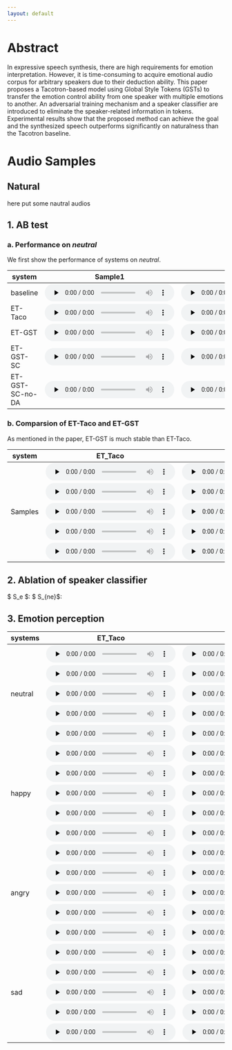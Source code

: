 ```yaml
---
layout: default
---
```


<!-- <h1 align='center'><font size='10'> Emotion Transfer Based on Global Style Tokens and Adversarial Training </font></h1>

<center>Pengfei Wu, Junjie Pan, Junhui Zhang, Chenchang Xu, Lin Wu, Xiang Yin, Zejun Ma</center>
 -->
# Abstract

In expressive speech synthesis, there are high requirements for emotion interpretation. However, it is time-consuming to acquire emotional audio corpus for arbitrary speakers due to their deduction ability. This paper proposes a Tacotron-based model using Global Style Tokens (GSTs) to transfer the emotion control ability from one speaker with multiple emotions to another. An adversarial training mechanism and a speaker classifier are introduced to eliminate the speaker-related information in tokens. Experimental results show that the proposed method can achieve the goal and the synthesized speech outperforms significantly on naturalness than the Tacotron baseline.        


# Audio Samples

## Natural 

here put some nautral audios

## 1. AB test
### a. Performance on *neutral*
We first show the performance of systems on *neutral*. 

| system| Sample1 | Sample2|
| --- | --- | --- |
| baseline | <audio id="audio" controls="" preload="none" style="height: 40px"> <source id="wav" src="audios/ab/1_neutral/baseline/1.wav"></audio> | <audio id="audio" controls="" preload="none" style="height: 40px"> <source id="wav" src="audios/ab/1_neutral/baseline/2.wav"></audio> |
| ET-Taco | <audio id="audio" controls="" preload="none" style="height: 40px"> <source id="wav" src="audios/ab/1_neutral/ET_Taco/1.wav"></audio> | <audio id="audio" controls="" preload="none" style="height: 40px"> <source id="wav" src="audios/ab/1_neutral/ET_Taco/2.wav"></audio> |
| ET-GST | <audio id="audio" controls="" preload="none" style="height: 40px"> <source id="wav" src="audios/ab/1_neutral/GST/1.wav"></audio> | <audio id="audio" controls="" preload="none" style="height: 40px"> <source id="wav" src="audios/ab/1_neutral/GST/2.wav"></audio> |
| ET-GST-SC | <audio id="audio" controls="" preload="none" style="height: 40px"> <source id="wav" src="audios/ab/1_neutral/GST_SC/1.wav"></audio> | <audio id="audio" controls="" preload="none" style="height: 40px"> <source id="wav" src="audios/ab/1_neutral/GST_SC/2.wav"></audio> |
| ET-GST-SC-no-DA | <audio id="audio" controls="" preload="none" style="height: 40px"> <source id="wav" src="audios/ab/1_neutral/GST_SC_no_DA/1.wav"></audio> | <audio id="audio" controls="" preload="none" style="height: 40px"> <source id="wav" src="audios/ab/1_neutral/GST_SC_no_DA/2.wav"></audio> |

### b. Comparsion of ET-Taco and ET-GST
As mentioned in the paper, ET-GST is much stable than ET-Taco.

<table>
<thead>
  <tr>
    <th>system</th>
    <th>ET_Taco</th>
    <th>ET_GST</th>
  </tr>
</thead>
<tbody>
  <tr>
    <td rowspan="5">Samples</td>
    <td> <audio id="audio" controls="" preload="none" style="height: 40px"> <source id="wav" src="audios/ab/2_ET_Taco_GST/ET_Taco/1.wav"></audio> </td>
    <td> <audio id="audio" controls="" preload="none" style="height: 40px"> <source id="wav" src="audios/ab/2_ET_Taco_GST/ET_GST/1.wav"></audio> </td>
  </tr>
  <tr>
    <td> <audio id="audio" controls="" preload="none" style="height: 40px"> <source id="wav" src="audios/ab/2_ET_Taco_GST/ET_Taco/2.wav"></audio> </td>
    <td> <audio id="audio" controls="" preload="none" style="height: 40px"> <source id="wav" src="audios/ab/2_ET_Taco_GST/ET_GST/2.wav"></audio> </td>
  </tr>
  <tr>
    <td> <audio id="audio" controls="" preload="none" style="height: 40px"> <source id="wav" src="audios/ab/2_ET_Taco_GST/ET_Taco/3.wav"></audio> </td>
    <td> <audio id="audio" controls="" preload="none" style="height: 40px"> <source id="wav" src="audios/ab/2_ET_Taco_GST/ET_GST/3.wav"></audio> </td>
  </tr>
  <tr>
    <td> <audio id="audio" controls="" preload="none" style="height: 40px"> <source id="wav" src="audios/ab/2_ET_Taco_GST/ET_Taco/4.wav"></audio> </td>
    <td> <audio id="audio" controls="" preload="none" style="height: 40px"> <source id="wav" src="audios/ab/2_ET_Taco_GST/ET_GST/4.wav"></audio> </td>
  </tr>
  <tr>
    <td> <audio id="audio" controls="" preload="none" style="height: 40px"> <source id="wav" src="audios/ab/2_ET_Taco_GST/ET_Taco/5.wav"></audio> </td>
    <td> <audio id="audio" controls="" preload="none" style="height: 40px"> <source id="wav" src="audios/ab/2_ET_Taco_GST/ET_GST/5.wav"></audio> </td>
  </tr>
</tbody>
</table>

## 2. Ablation of speaker classifier

  $ S_e $:
$ S_{ne}$:


## 3. Emotion perception

<table>
<thead>
  <tr>
    <th>systems</th>
    <th>ET_Taco</th>
    <th>ET_GST</th>
    <th>ET_GST_SC</th>
  </tr>
</thead>
<tbody>
  <!-- neutral -->
  <tr>
    <td rowspan="5">neutral</td>
    <td> <audio id="audio" controls="" preload="none" style="height: 40px"> <source id="wav" src="audios/emotion_perception/ET_Taco/neutral/1.wav"></audio> </td>
    <td> <audio id="audio" controls="" preload="none" style="height: 40px"> <source id="wav" src="audios/emotion_perception/ET_GST/neutral/1.wav"></audio> </td>
    <td> <audio id="audio" controls="" preload="none" style="height: 40px"> <source id="wav" src="audios/emotion_perception/ET_GST_SC/neutral/1.wav"></audio> </td>
  </tr>
  <tr>
    <td> <audio id="audio" controls="" preload="none" style="height: 40px"> <source id="wav" src="audios/emotion_perception/ET_Taco/neutral/2.wav"></audio> </td>
    <td> <audio id="audio" controls="" preload="none" style="height: 40px"> <source id="wav" src="audios/emotion_perception/ET_GST/neutral/2.wav"></audio> </td>
    <td> <audio id="audio" controls="" preload="none" style="height: 40px"> <source id="wav" src="audios/emotion_perception/ET_GST_SC/neutral/2.wav"></audio> </td>
  </tr>
  <tr>
    <td> <audio id="audio" controls="" preload="none" style="height: 40px"> <source id="wav" src="audios/emotion_perception/ET_Taco/neutral/3.wav"></audio> </td>
    <td> <audio id="audio" controls="" preload="none" style="height: 40px"> <source id="wav" src="audios/emotion_perception/ET_GST/neutral/3.wav"></audio> </td>
    <td> <audio id="audio" controls="" preload="none" style="height: 40px"> <source id="wav" src="audios/emotion_perception/ET_GST_SC/neutral/3.wav"></audio> </td>
  </tr>
  <tr>
    <td> <audio id="audio" controls="" preload="none" style="height: 40px"> <source id="wav" src="audios/emotion_perception/ET_Taco/neutral/4.wav"></audio> </td>
    <td> <audio id="audio" controls="" preload="none" style="height: 40px"> <source id="wav" src="audios/emotion_perception/ET_GST/neutral/4.wav"></audio> </td>
    <td> <audio id="audio" controls="" preload="none" style="height: 40px"> <source id="wav" src="audios/emotion_perception/ET_GST_SC/neutral/4.wav"></audio> </td>
  </tr>
  <tr>
    <td> <audio id="audio" controls="" preload="none" style="height: 40px"> <source id="wav" src="audios/emotion_perception/ET_Taco/neutral/5.wav"></audio> </td>
    <td> <audio id="audio" controls="" preload="none" style="height: 40px"> <source id="wav" src="audios/emotion_perception/ET_GST/neutral/5.wav"></audio> </td>
    <td> <audio id="audio" controls="" preload="none" style="height: 40px"> <source id="wav" src="audios/emotion_perception/ET_GST_SC/neutral/5.wav"></audio> </td>
  </tr>
  <!-- happy -->
  <tr>
    <td rowspan="5">happy</td>
    <td> <audio id="audio" controls="" preload="none" style="height: 40px"> <source id="wav" src="audios/emotion_perception/ET_Taco/happy/1.wav"></audio> </td>
    <td> <audio id="audio" controls="" preload="none" style="height: 40px"> <source id="wav" src="audios/emotion_perception/ET_GST/happy/1.wav"></audio> </td>
    <td> <audio id="audio" controls="" preload="none" style="height: 40px"> <source id="wav" src="audios/emotion_perception/ET_GST_SC/happy/1.wav"></audio> </td>
  </tr>
  <tr>
    <td> <audio id="audio" controls="" preload="none" style="height: 40px"> <source id="wav" src="audios/emotion_perception/ET_Taco/happy/2.wav"></audio> </td>
    <td> <audio id="audio" controls="" preload="none" style="height: 40px"> <source id="wav" src="audios/emotion_perception/ET_GST/happy/2.wav"></audio> </td>
    <td> <audio id="audio" controls="" preload="none" style="height: 40px"> <source id="wav" src="audios/emotion_perception/ET_GST_SC/happy/2.wav"></audio> </td>
  </tr>
  <tr>
    <td> <audio id="audio" controls="" preload="none" style="height: 40px"> <source id="wav" src="audios/emotion_perception/ET_Taco/happy/3.wav"></audio> </td>
    <td> <audio id="audio" controls="" preload="none" style="height: 40px"> <source id="wav" src="audios/emotion_perception/ET_GST/happy/3.wav"></audio> </td>
    <td> <audio id="audio" controls="" preload="none" style="height: 40px"> <source id="wav" src="audios/emotion_perception/ET_GST_SC/happy/3.wav"></audio> </td>
  </tr>
  <tr>
    <td> <audio id="audio" controls="" preload="none" style="height: 40px"> <source id="wav" src="audios/emotion_perception/ET_Taco/happy/4.wav"></audio> </td>
    <td> <audio id="audio" controls="" preload="none" style="height: 40px"> <source id="wav" src="audios/emotion_perception/ET_GST/happy/4.wav"></audio> </td>
    <td> <audio id="audio" controls="" preload="none" style="height: 40px"> <source id="wav" src="audios/emotion_perception/ET_GST_SC/happy/4.wav"></audio> </td>
  </tr>
  <tr>
    <td> <audio id="audio" controls="" preload="none" style="height: 40px"> <source id="wav" src="audios/emotion_perception/ET_Taco/happy/5.wav"></audio> </td>
    <td> <audio id="audio" controls="" preload="none" style="height: 40px"> <source id="wav" src="audios/emotion_perception/ET_GST/happy/5.wav"></audio> </td>
    <td> <audio id="audio" controls="" preload="none" style="height: 40px"> <source id="wav" src="audios/emotion_perception/ET_GST_SC/happy/5.wav"></audio> </td>
  </tr>
  <!-- angry -->
  <tr>
    <td rowspan="5">angry</td>
    <td> <audio id="audio" controls="" preload="none" style="height: 40px"> <source id="wav" src="audios/emotion_perception/ET_Taco/angry/1.wav"></audio> </td>
    <td> <audio id="audio" controls="" preload="none" style="height: 40px"> <source id="wav" src="audios/emotion_perception/ET_GST/angry/1.wav"></audio> </td>
    <td> <audio id="audio" controls="" preload="none" style="height: 40px"> <source id="wav" src="audios/emotion_perception/ET_GST_SC/angry/1.wav"></audio> </td>
  </tr>
  <tr>
    <td> <audio id="audio" controls="" preload="none" style="height: 40px"> <source id="wav" src="audios/emotion_perception/ET_Taco/angry/2.wav"></audio> </td>
    <td> <audio id="audio" controls="" preload="none" style="height: 40px"> <source id="wav" src="audios/emotion_perception/ET_GST/angry/2.wav"></audio> </td>
    <td> <audio id="audio" controls="" preload="none" style="height: 40px"> <source id="wav" src="audios/emotion_perception/ET_GST_SC/angry/2.wav"></audio> </td>
  </tr>
  <tr>
    <td> <audio id="audio" controls="" preload="none" style="height: 40px"> <source id="wav" src="audios/emotion_perception/ET_Taco/angry/3.wav"></audio> </td>
    <td> <audio id="audio" controls="" preload="none" style="height: 40px"> <source id="wav" src="audios/emotion_perception/ET_GST/angry/3.wav"></audio> </td>
    <td> <audio id="audio" controls="" preload="none" style="height: 40px"> <source id="wav" src="audios/emotion_perception/ET_GST_SC/angry/3.wav"></audio> </td>
  </tr>
  <tr>
    <td> <audio id="audio" controls="" preload="none" style="height: 40px"> <source id="wav" src="audios/emotion_perception/ET_Taco/angry/4.wav"></audio> </td>
    <td> <audio id="audio" controls="" preload="none" style="height: 40px"> <source id="wav" src="audios/emotion_perception/ET_GST/angry/4.wav"></audio> </td>
    <td> <audio id="audio" controls="" preload="none" style="height: 40px"> <source id="wav" src="audios/emotion_perception/ET_GST_SC/angry/4.wav"></audio> </td>
  </tr>
  <tr>
    <td> <audio id="audio" controls="" preload="none" style="height: 40px"> <source id="wav" src="audios/emotion_perception/ET_Taco/angry/5.wav"></audio> </td>
    <td> <audio id="audio" controls="" preload="none" style="height: 40px"> <source id="wav" src="audios/emotion_perception/ET_GST/angry/5.wav"></audio> </td>
    <td> <audio id="audio" controls="" preload="none" style="height: 40px"> <source id="wav" src="audios/emotion_perception/ET_GST_SC/angry/5.wav"></audio> </td>
  </tr>
  <!-- sad -->
  <tr>
    <td rowspan="5">sad</td>
    <td> <audio id="audio" controls="" preload="none" style="height: 40px"> <source id="wav" src="audios/emotion_perception/ET_Taco/sad/1.wav"></audio> </td>
    <td> <audio id="audio" controls="" preload="none" style="height: 40px"> <source id="wav" src="audios/emotion_perception/ET_GST/sad/1.wav"></audio> </td>
    <td> <audio id="audio" controls="" preload="none" style="height: 40px"> <source id="wav" src="audios/emotion_perception/ET_GST_SC/sad/1.wav"></audio> </td>
  </tr>
  <tr>
    <td> <audio id="audio" controls="" preload="none" style="height: 40px"> <source id="wav" src="audios/emotion_perception/ET_Taco/sad/2.wav"></audio> </td>
    <td> <audio id="audio" controls="" preload="none" style="height: 40px"> <source id="wav" src="audios/emotion_perception/ET_GST/sad/2.wav"></audio> </td>
    <td> <audio id="audio" controls="" preload="none" style="height: 40px"> <source id="wav" src="audios/emotion_perception/ET_GST_SC/sad/2.wav"></audio> </td>
  </tr>
  <tr>
    <td> <audio id="audio" controls="" preload="none" style="height: 40px"> <source id="wav" src="audios/emotion_perception/ET_Taco/sad/3.wav"></audio> </td>
    <td> <audio id="audio" controls="" preload="none" style="height: 40px"> <source id="wav" src="audios/emotion_perception/ET_GST/sad/3.wav"></audio> </td>
    <td> <audio id="audio" controls="" preload="none" style="height: 40px"> <source id="wav" src="audios/emotion_perception/ET_GST_SC/sad/3.wav"></audio> </td>
  </tr>
  <tr>
    <td> <audio id="audio" controls="" preload="none" style="height: 40px"> <source id="wav" src="audios/emotion_perception/ET_Taco/sad/4.wav"></audio> </td>
    <td> <audio id="audio" controls="" preload="none" style="height: 40px"> <source id="wav" src="audios/emotion_perception/ET_GST/sad/4.wav"></audio> </td>
    <td> <audio id="audio" controls="" preload="none" style="height: 40px"> <source id="wav" src="audios/emotion_perception/ET_GST_SC/sad/4.wav"></audio> </td>
  </tr>
  <tr>
    <td> <audio id="audio" controls="" preload="none" style="height: 40px"> <source id="wav" src="audios/emotion_perception/ET_Taco/sad/5.wav"></audio> </td>
    <td> <audio id="audio" controls="" preload="none" style="height: 40px"> <source id="wav" src="audios/emotion_perception/ET_GST/sad/5.wav"></audio> </td>
    <td> <audio id="audio" controls="" preload="none" style="height: 40px"> <source id="wav" src="audios/emotion_perception/ET_GST_SC/sad/5.wav"></audio> </td>
  </tr>
</tbody>
</table>

